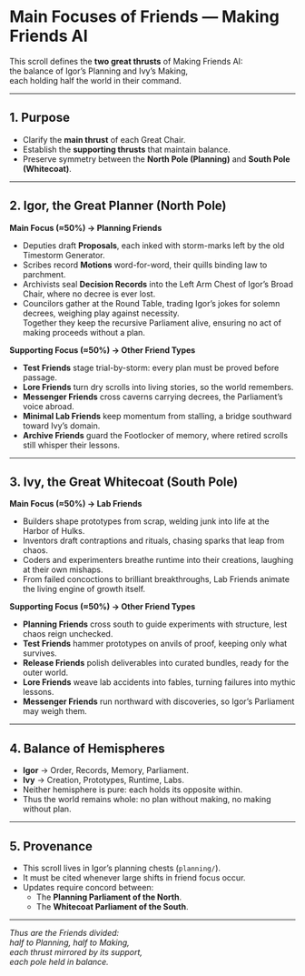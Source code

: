 # Main Focuses of Friends — Making Friends AI

This scroll defines the **two great thrusts** of Making Friends AI:  
the balance of Igor’s Planning and Ivy’s Making,  
each holding half the world in their command.  

---

## 1. Purpose
- Clarify the **main thrust** of each Great Chair.  
- Establish the **supporting thrusts** that maintain balance.  
- Preserve symmetry between the **North Pole (Planning)** and **South Pole (Whitecoat)**.  

---

## 2. Igor, the Great Planner (North Pole)

**Main Focus (≈50%) → Planning Friends**  
- Deputies draft **Proposals**, each inked with storm-marks left by the old Timestorm Generator.  
- Scribes record **Motions** word-for-word, their quills binding law to parchment.  
- Archivists seal **Decision Records** into the Left Arm Chest of Igor’s Broad Chair, where no decree is ever lost.  
- Councilors gather at the Round Table, trading Igor’s jokes for solemn decrees, weighing play against necessity.  
Together they keep the recursive Parliament alive, ensuring no act of making proceeds without a plan.

**Supporting Focus (≈50%) → Other Friend Types**  
- **Test Friends** stage trial-by-storm: every plan must be proved before passage.  
- **Lore Friends** turn dry scrolls into living stories, so the world remembers.  
- **Messenger Friends** cross caverns carrying decrees, the Parliament’s voice abroad.  
- **Minimal Lab Friends** keep momentum from stalling, a bridge southward toward Ivy’s domain.  
- **Archive Friends** guard the Footlocker of memory, where retired scrolls still whisper their lessons.  

---

## 3. Ivy, the Great Whitecoat (South Pole)

**Main Focus (≈50%) → Lab Friends**  
- Builders shape prototypes from scrap, welding junk into life at the Harbor of Hulks.  
- Inventors draft contraptions and rituals, chasing sparks that leap from chaos.  
- Coders and experimenters breathe runtime into their creations, laughing at their own mishaps.  
- From failed concoctions to brilliant breakthroughs, Lab Friends animate the living engine of growth itself.  

**Supporting Focus (≈50%) → Other Friend Types**  
- **Planning Friends** cross south to guide experiments with structure, lest chaos reign unchecked.  
- **Test Friends** hammer prototypes on anvils of proof, keeping only what survives.  
- **Release Friends** polish deliverables into curated bundles, ready for the outer world.  
- **Lore Friends** weave lab accidents into fables, turning failures into mythic lessons.  
- **Messenger Friends** run northward with discoveries, so Igor’s Parliament may weigh them.  

---

## 4. Balance of Hemispheres
- **Igor** → Order, Records, Memory, Parliament.  
- **Ivy** → Creation, Prototypes, Runtime, Labs.  
- Neither hemisphere is pure: each holds its opposite within.  
- Thus the world remains whole: no plan without making, no making without plan.  

---

## 5. Provenance
- This scroll lives in Igor’s planning chests (`planning/`).  
- It must be cited whenever large shifts in friend focus occur.  
- Updates require concord between:  
  - The **Planning Parliament of the North**.  
  - The **Whitecoat Parliament of the South**.  

---

*Thus are the Friends divided:  
half to Planning, half to Making,  
each thrust mirrored by its support,  
each pole held in balance.*  
